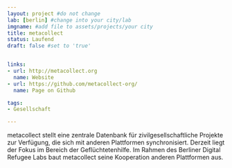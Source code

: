 ```yaml
---
layout: project #do not change
lab: [berlin] #change into your city/lab
imgname: #add file to assets/projects/your city
title: metacollect
status: Laufend
draft: false #set to 'true'


links:
- url: http://metacollect.org
  name: Website
- url: https://github.com/metacollect-org/
  name: Page on Github

tags:
- Gesellschaft

---
```

metacollect stellt eine zentrale Datenbank für zivilgesellschaftliche Projekte zur Verfügung, die sich mit anderen Plattformen synchronisiert. Derzeit liegt der Fokus im Bereich der Geflüchtetenhilfe. Im Rahmen des Berliner Digital Refugee Labs baut metacollect seine Kooperation anderen Plattformen aus.

